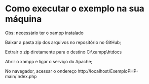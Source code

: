 # Como executar o exemplo na sua máquina 
<p>Obs: necessário ter o xampp instalado<p/>
<p> <p/>
<p>Baixar a pasta zip dos arquivos no repositório no GitHub;<p/>
<p>Extrair o zip diretamente para o destino  C:\xampp\htdocs<p/>
<p>Abrir o xampp e ligar o serviço do Apache;<p/>
<p>No navegador, acessar o ondereço http://localhost/ExemploPHP-main/index.php<p/>

 
  

 
 
